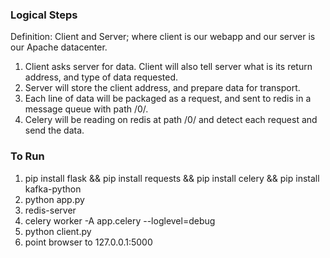 ### Logical Steps
Definition: Client and Server; where client is our webapp and our server is our Apache datacenter.

1. Client asks server for data. Client will also tell server what is its return address, and type of data requested.
2. Server will store the client address, and prepare data for transport.
3. Each line of data will be packaged as a request, and sent to redis in a message queue with path /0/.
4. Celery will be reading on redis at path /0/ and detect each request and send the data. 

### To Run
1. pip install flask && pip install requests && pip install celery && pip install kafka-python
2. python app.py
3. redis-server
4. celery worker -A app.celery --loglevel=debug
5. python client.py
6. point browser to 127.0.0.1:5000
